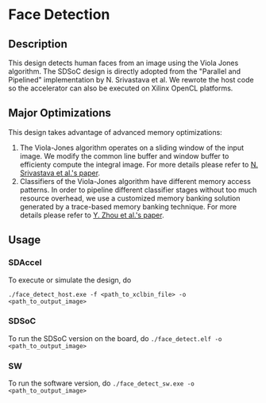 # Face Detection

## Description
This design detects human faces from an image using the Viola Jones algorithm. The SDSoC design is directly adopted from the "Parallel and Pipelined" implementation by N. Srivastava et al. We rewrote the host code so the accelerator can also be executed on Xilinx OpenCL platforms.  

## Major Optimizations
This design takes advantage of advanced memory optimizations:
1. The Viola-Jones algorithm operates on a sliding window of the input image. 
We modify the common line buffer and window buffer to efficienty compute the integral image. 
For more details please refer to [N. Srivastava et al.'s paper][1]. 
2. Classifiers of the Viola-Jones algorithm have different memory access patterns. 
In order to pipeline different classifier stages without too much resource overhead, we use a customized memory banking solution generated by a trace-based memory banking technique. 
For more details please refer to [Y. Zhou et al.'s paper][2]. 

[1]: http://www.csl.cornell.edu/~zhiruz/pdfs/facedetect-fpga2017.pdf
[2]: http://www.csl.cornell.edu/~zhiruz/pdfs/tracebank-fpga2017.pdf

## Usage
### SDAccel
To execute or simulate the design, do

`./face_detect_host.exe -f <path_to_xclbin_file> -o <path_to_output_image>`

### SDSoC
To run the SDSoC version on the board, do
`./face_detect.elf -o <path_to_output_image>`

### SW
To run the software version, do
`./face_detect_sw.exe -o <path_to_output_image>`
